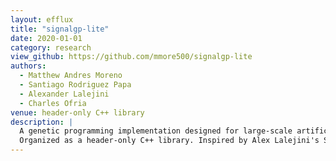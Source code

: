 ```yaml
---
layout: efflux
title: "signalgp-lite"
date: 2020-01-01
category: research
view_github: https://github.com/mmore500/signalgp-lite
authors:
  - Matthew Andres Moreno
  - Santiago Rodriguez Papa
  - Alexander Lalejini
  - Charles Ofria
venue: header-only C++ library
description: |
  A genetic programming implementation designed for large-scale artificial life applications.
  Organized as a header-only C++ library. Inspired by Alex Lalejini's SignalGP.
---
```

